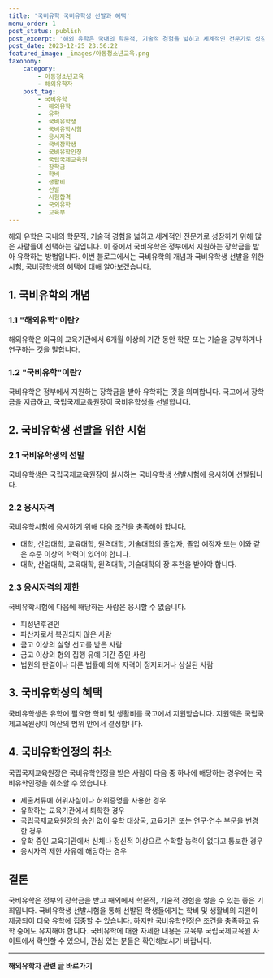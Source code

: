```yaml
---
title: '국비유학 국비유학생 선발과 혜택'
menu_order: 1
post_status: publish
post_excerpt: '해외 유학은 국내의 학문적, 기술적 경험을 넓히고 세계적인 전문가로 성장하기 위해 많은 사람들이 선택하는 길입니다. 이 중에서 국비유학은 정부에서 지원하는 장학금을 받아 유학하는 방법입니다. 이번 블로그에서는 국비유학의 개념과 국비유학생 선발을 위한 시험, 국비장학생의 혜택에 대해 알아보겠습니다.'
post_date: 2023-12-25 23:56:22
featured_image: _images/아동청소년교육.png
taxonomy:
    category:
        - 아동청소년교육
        - 해외유학자
    post_tag:
        - 국비유학
        -  해외유학
        -  유학
        -  국비유학생
        -  국비유학시험
        -  응시자격
        -  국비장학생
        -  국비유학인정
        -  국립국제교육원
        -  장학금
        -  학비
        -  생활비
        -  선발
        -  시험합격
        -  국외유학
        -  교육부
---
```



해외 유학은 국내의 학문적, 기술적 경험을 넓히고 세계적인 전문가로 성장하기 위해 많은 사람들이 선택하는 길입니다. 이 중에서 국비유학은 정부에서 지원하는 장학금을 받아 유학하는 방법입니다. 이번 블로그에서는 국비유학의 개념과 국비유학생 선발을 위한 시험, 국비장학생의 혜택에 대해 알아보겠습니다.

## 1. 국비유학의 개념
### 1.1 "해외유학"이란?
해외유학은 외국의 교육기관에서 6개월 이상의 기간 동안 학문 또는 기술을 공부하거나 연구하는 것을 말합니다. 

### 1.2 "국비유학"이란?
국비유학은 정부에서 지원하는 장학금을 받아 유학하는 것을 의미합니다. 국고에서 장학금을 지급하고, 국립국제교육원장이 국비유학생을 선발합니다.

## 2. 국비유학생 선발을 위한 시험
### 2.1 국비유학생의 선발
국비유학생은 국립국제교육원장이 실시하는 국비유학생 선발시험에 응시하여 선발됩니다.

### 2.2 응시자격
국비유학시험에 응시하기 위해 다음 조건을 충족해야 합니다.
- 대학, 산업대학, 교육대학, 원격대학, 기술대학의 졸업자, 졸업 예정자 또는 이와 같은 수준 이상의 학력이 있어야 합니다.
- 대학, 산업대학, 교육대학, 원격대학, 기술대학의 장 추천을 받아야 합니다.

### 2.3 응시자격의 제한
국비유학시험에 다음에 해당하는 사람은 응시할 수 없습니다.
- 피성년후견인
- 파산자로서 복권되지 않은 사람
- 금고 이상의 실형 선고를 받은 사람
- 금고 이상의 형의 집행 유예 기간 중인 사람
- 법원의 판결이나 다른 법률에 의해 자격이 정지되거나 상실된 사람

## 3. 국비유학성의 혜택
국비유학생은 유학에 필요한 학비 및 생활비를 국고에서 지원받습니다. 지원액은 국립국제교육원장이 예산의 범위 안에서 결정합니다.

## 4. 국비유학인정의 취소
국립국제교육원장은 국비유학인정을 받은 사람이 다음 중 하나에 해당하는 경우에는 국비유학인정을 취소할 수 있습니다.
- 제출서류에 허위사실이나 허위증명을 사용한 경우
- 유학하는 교육기관에서 퇴학한 경우
- 국립국제교육원장의 승인 없이 유학 대상국, 교육기관 또는 연구·연수 부문을 변경한 경우
- 유학 중인 교육기관에서 신체나 정신적 이상으로 수학할 능력이 없다고 통보한 경우
- 응시자격 제한 사유에 해당하는 경우

## 결론
국비유학은 정부의 장학금을 받고 해외에서 학문적, 기술적 경험을 쌓을 수 있는 좋은 기회입니다. 국비유학생 선발시험을 통해 선발된 학생들에게는 학비 및 생활비의 지원이 제공되어 더욱 유학에 집중할 수 있습니다. 하지만 국비유학인정은 조건을 충족하고 유학 중에도 유지해야 합니다. 국비유학에 대한 자세한 내용은 교육부 국립국제교육원 사이트에서 확인할 수 있으니, 관심 있는 분들은 확인해보시기 바랍니다.
<!-- wp:separator -->
<hr class="wp-block-separator has-alpha-channel-opacity"/>
<!-- /wp:separator -->

<!-- wp:group {"backgroundColor":"base","layout":{"type":"constrained"}} -->
<div class="wp-block-group has-base-background-color has-background"><!-- wp:paragraph {"align":"center","fontSize":"medium"} -->
<p class="has-text-align-center has-large-font-size"><strong>해외유학자 관련 글 바로가기</strong></p>
<!-- /wp:paragraph -->


<!-- wp:latest-posts
{"categories":[{"id":35438,"count":19,"description":"","link":"https://uknowlaw.com/category/%ed%95%b4%ec%99%b8%ec%9c%a0%ed%95%99%ec%9e%90/","name":"해외유학자","slug":"해외유학자","taxonomy":"category","parent":0,"meta":[],"_links":{"self":[{"href":"https://uknowlaw.com/wp-json/wp/v2/categories/35438"}],"collection":[{"href":"https://uknowlaw.com/wp-json/wp/v2/categories"}],"about":[{"href":"https://uknowlaw.com/wp-json/wp/v2/taxonomies/category"}],"wp:post_type":[{"href":"https://uknowlaw.com/wp-json/wp/v2/posts?categories=35438"}],"curies":[{"name":"wp","href":"https://api.w.org/{rel}","templated":true}]}}],"postsToShow":100,"excerptLength":28,"postLayout":"grid","columns":2,"featuredImageAlign":"left","featuredImageSizeSlug":"large","fontSize":"small"} /--></div>
<!-- /wp:group -->